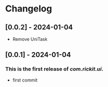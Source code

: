 # Changelog
## [0.0.2] - 2024-01-04

- Remove UniTask

## [0.0.1] - 2024-01-04

### This is the first release of *com.rickit.ui*.

- first commit
